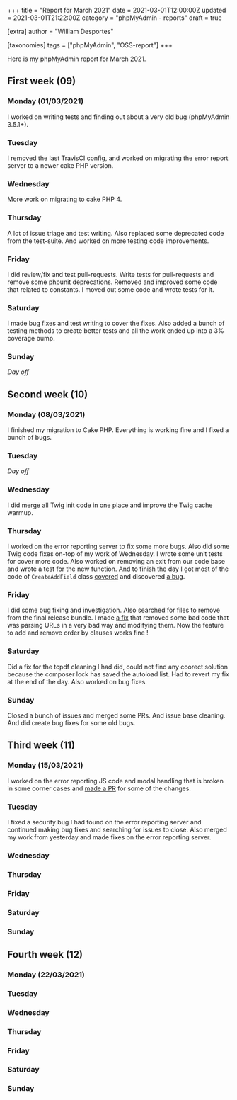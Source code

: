+++
title = "Report for March 2021"
date = 2021-03-01T12:00:00Z
updated = 2021-03-01T21:22:00Z
category = "phpMyAdmin - reports"
draft = true

[extra]
author = "William Desportes"

[taxonomies]
tags = ["phpMyAdmin", "OSS-report"]
+++

Here is my phpMyAdmin report for March 2021.

<!-- more -->

## First week (09)

### Monday (01/03/2021)

I worked on writing tests and finding out about a very old bug (phpMyAdmin 3.5.1+).

### Tuesday

I removed the last TravisCI config, and worked on migrating the error report server to a newer cake PHP version.

### Wednesday

More work on migrating to cake PHP 4.

### Thursday

A lot of issue triage and test writing.
Also replaced some deprecated code from the test-suite. And worked on more testing code improvements.

### Friday

I did review/fix and test pull-requests.
Write tests for pull-requests and remove some phpunit deprecations.
Removed and improved some code that related to constants.
I moved out some code and wrote tests for it.

### Saturday

I made bug fixes and test writing to cover the fixes.
Also added a bunch of testing methods to create better tests and all the work ended up into a 3% coverage bump.

### Sunday

_Day off_

## Second week (10)

### Monday (08/03/2021)

I finished my migration to Cake PHP.
Everything is working fine and I fixed a bunch of bugs.

### Tuesday

_Day off_

### Wednesday

I did merge all Twig init code in one place and improve the Twig cache warmup.

### Thursday

I worked on the error reporting server to fix some more bugs.
Also did some Twig code fixes on-top of my work of Wednesday.
I wrote some unit tests for cover more code.
Also worked on removing an exit from our code base and wrote a test for the new function.
And to finish the day I got most of the code of `CreateAddField` class [covered](https://github.com/phpmyadmin/phpmyadmin/commit/58d760b213b496ba1b22e27ccd8d0e4ae4ca2fc0) and discovered [a bug](https://github.com/phpmyadmin/phpmyadmin/issues/16728).

### Friday

I did some bug fixing and investigation.
Also searched for files to remove from the final release bundle.
I made [a fix](https://github.com/phpmyadmin/phpmyadmin/commit/c62e27d6505ce22a36b635548e97f644198d6c11) that removed some bad code that was parsing URLs in a very bad way and modifying them. Now the feature to add and remove order by clauses works fine !

### Saturday

Did a fix for the tcpdf cleaning I had did, could not find any coorect solution because the composer lock has saved the autoload list.
Had to revert my fix at the end of the day.
Also worked on bug fixes.

### Sunday

Closed a bunch of issues and merged some PRs. And issue base cleaning.
And did create bug fixes for some old bugs.

## Third week (11)

### Monday (15/03/2021)

I worked on the error reporting JS code and modal handling that is broken in some corner cases and [made a PR](https://github.com/phpmyadmin/phpmyadmin/pull/16736) for some of the changes.

### Tuesday

I fixed a security bug I had found on the error reporting server and continued making bug fixes and searching for issues to close.
Also merged my work from yesterday and made fixes on the error reporting server.

### Wednesday

### Thursday

### Friday

### Saturday

### Sunday

## Fourth week (12)

### Monday (22/03/2021)

### Tuesday

### Wednesday

### Thursday

### Friday

### Saturday

### Sunday
